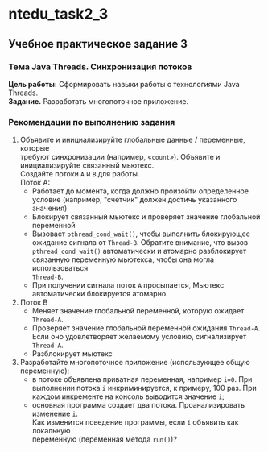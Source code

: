# ntedu_task2_3  
## Учебное практическое задание 3  
### Тема Java Threads. Синхронизация потоков  
  
**Цель работы:** Сформировать навыки работы с технологиями Java Threads.  
**Задание.** Разработать многопоточное приложение.  
  
### Рекомендации по выполнению задания  
  
1. Объявите и инициализируйте глобальные данные / переменные, которые  
требуют синхронизации (например, «`count`»). Объявите и  
инициализируйте связанный мьютекс.  
Создайте потоки `A` и `B` для работы.  
Поток А:  
    - Работает до момента, когда должно произойти определенное  
    условие (например, "счетчик" должен достичь указанного значения)  
    - Блокирует связанный мьютекс и проверяет значение глобальной  
    переменной  
    - Вызовает `pthread_cond_wait()`, чтобы выполнить блокирующее  
    ожидание сигнала от `Thread-B`. Обратите внимание, что вызов  
    `pthread_cond_wait()` автоматически и атомарно разблокирует  
    связанную переменную мьютекса, чтобы она могла использоваться  
    `Thread-B`.  
    - При получении сигнала поток `А` просыпается, Мьютекс  
    автоматически блокируется атомарно.  
2. Поток B  
    - Меняет значение глобальной переменной, которую ожидает  
    `Thread-A`.  
    - Проверяет значение глобальной переменной ожидания `Thread-A`.  
    Если оно удовлетворяет желаемому условию, сигнализирует  
    `Thread-A`.  
    - Разблокирует мьютекс  
3. Разработайте многопоточное приложение (использующее общую  
переменную):  
    - в потоке объявлена приватная переменная, например `i=0`. При  
    выполнении потока `i` инкриминируется, к примеру, 100 раз. При  
    каждом инкременте на консоль выводится значение `i`;  
    - основная программа создает два потока. Проанализировать  
    изменение `i`.  
    Как изменится поведение программы, если `i` объявить как локальную  
    переменную (переменная метода `run()`)?  
